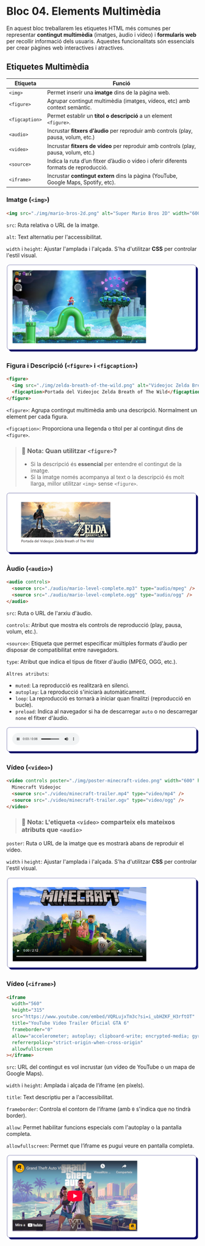 # Bloc 04. Elements Multimèdia

En aquest bloc treballarem les etiquetes HTML més comunes per representar **contingut multimèdia** (imatges, àudio i vídeo) i **formularis web** per recollir informació dels usuaris. Aquestes funcionalitats són essencials per crear pàgines web interactives i atractives.

## Etiquetes Multimèdia

| Etiqueta       | Funció                                                                                |
| -------------- | ------------------------------------------------------------------------------------- |
| `<img>`        | Permet inserir una **imatge** dins de la pàgina web.                                  |
| `<figure>`     | Agrupar contingut multimèdia (imatges, vídeos, etc) amb context semàntic.             |
| `<figcaption>` | Permet establir un **títol o descripció** a un element `<figure>`.                    |
| `<audio>`      | Incrustar **fitxers d’àudio** per reproduir amb controls (play, pausa, volum, etc.)   |
| `<video>`      | Incrustar **fitxers de vídeo** per reproduir amb controls (play, pausa, volum, etc.)  |
| `<source>`     | Indica la ruta d’un fitxer d’àudio o vídeo i oferir diferents formats de reproducció. |
| `<iframe>`     | Incrustar **contingut extern** dins la pàgina (YouTube, Google Maps, Spotify, etc).   |

### Imatge (`<img>`)

```html
<img src="./img/mario-bros-2d.png" alt="Super Mario Bros 2D" width="600" />
```

`src`: Ruta relativa o URL de la imatge.

`alt`: Text alternatiu per l'accessibilitat.

`width` i `height`: Ajustar l'amplada i l'alçada. S'ha d'utilitzar **CSS** per controlar l'estil visual.

![Super Mario Bros 2D](./img/mario-bros-2d.png)

### Figura i Descripció (`<figure>` i `<figcaption>`)

```html
<figure>
  <img src="./img/zelda-breath-of-the-wild.png" alt="Videojoc Zelda Breath of The Wild" width="400" />
  <figcaption>Portada del Videojoc Zelda Breath of The Wild</figcaption>
</figure>
```

`<figure>`: Agrupa contingut multimèdia amb una descripció. Normalment un element per cada figura.

`<figcaption>`: Proporciona una llegenda o títol per al contingut dins de `<figure>`.

> ### 📝 Nota: Quan utilitzar `<figure>`?
>
> - Si la descripció és **essencial** per entendre el contingut de la imatge.
> - Si la imatge només acompanya al text o la descripció és molt llarga, millor utilitzar `<img>` sense `<figure>`.

![Portada del Videojoc Zelda Breath of The Wild](./img/zelda-breath-of-the-wild.png)

### Àudio (`<audio>`)

```html
<audio controls>
  <source src="./audio/mario-level-complete.mp3" type="audio/mpeg" />
  <source src="./audio/mario-level-complete.ogg" type="audio/ogg" />
</audio>
```

`src`: Ruta o URL de l'arxiu d'àudio.

`controls`: Atribut que mostra els controls de reproducció (play, pausa, volum, etc.).

`<source>`: Etiqueta que permet especificar múltiples formats d'àudio per disposar de compatibilitat entre navegadors.

`type`: Atribut que indica el tipus de fitxer d'àudio (MPEG, OGG, etc.).

`Altres atributs`:

- `muted`: La reproducció es realitzarà en silenci.
- `autoplay`: La reproducció s'iniciarà automàticament.
- `loop`: La reproducció es tornarà a iniciar quan finalitzi (reproducció en bucle).
- `preload`: Indica al navegador si ha de descarregar `auto` o no descarregar `none` el fitxer d'àudio.

![Àudio Mario Level Completed](./img/audio-mario-level.completed.png)

### Vídeo (`<video>`)

```html
<video controls poster="./img/poster-minecraft-video.png" width="600" height="350">
  Minecraft Videojoc
  <source src="./video/minecraft-trailer.mp4" type="video/mp4" />
  <source src="./video/minecraft-trailer.ogv" type="video/ogg" />
</video>
```

> ### 📝 Nota: L'etiqueta `<video>` comparteix els mateixos atributs que `<audio>`

`poster`: Ruta o URL de la imatge que es mostrarà abans de reproduir el vídeo.

`width` i `height`: Ajustar l'amplada i l'alçada. S'ha d'utilitzar **CSS** per controlar l'estil visual.

![Vídeo Minecraft Trailer Oficial](./img/video-minecraft-trailer.png)

### Vídeo (`<iframe>`)

```html
<iframe
  width="560"
  height="315"
  src="https://www.youtube.com/embed/VQRLujxTm3c?si=i_ubHZKF_H3rftOT"
  title="YouTube Video Trailer Oficial GTA 6"
  frameborder="0"
  allow="accelerometer; autoplay; clipboard-write; encrypted-media; gyroscope; picture-in-picture; web-share"
  referrerpolicy="strict-origin-when-cross-origin"
  allowfullscreen
></iframe>
```

`src`: URL del contingut es vol incrustar (un vídeo de YouTube o un mapa de Google Maps).

`width` i `height`: Amplada i alçada de l’iframe (en píxels).

`title`: Text descriptiu per a l'accessibilitat.

`frameborder`: Controla el contorn de l’iframe (amb `0` s'indica que no tindrà border).

`allow`: Permet habilitar funcions especials com l'autoplay o la pantalla completa.

`allowfullscreen`: Permet que l’iframe es pugui veure en pantalla completa.

![Iframe Grand Theft Auto 6](./img/iframe-grand-theft-auto-6.png)
